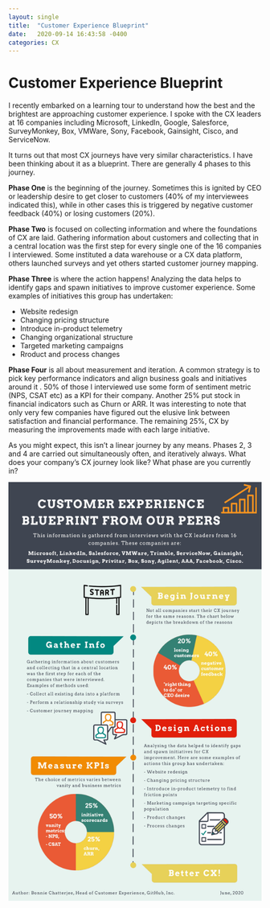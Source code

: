 ```yaml
---
layout: single
title:  "Customer Experience Blueprint"
date:   2020-09-14 16:43:58 -0400
categories: CX 
---
```


# Customer Experience Blueprint

I recently embarked on a learning tour to understand how the best and the brightest are approaching customer experience. I spoke with the CX leaders at 16 companies including Microsoft, LinkedIn, Google, Salesforce, SurveyMonkey, Box,  VMWare, Sony, Facebook, Gainsight, Cisco, and ServiceNow. 

It turns out that most CX journeys have very similar characteristics. I have been thinking about it as a blueprint. There are generally 4 phases to this journey.

**Phase One** is the beginning of the journey. Sometimes this is ignited by CEO or leadership desire to get closer to customers (40% of my interviewees indicated this), while in other cases this is triggered by negative customer feedback (40%) or losing customers (20%).

**Phase  Two** is focused on collecting information and where the foundations of CX are laid. Gathering information about customers and collecting that in a central location was the first step for every single one of the 16 companies I interviewed. Some instituted a data warehouse or a CX data platform, others launched surveys and yet others started customer journey mapping. 

**Phase Three** is where the action happens! Analyzing the data helps to identify gaps and spawn initiatives to improve customer experience. Some examples of initiatives this group has undertaken:
- Website redesign 
- Changing pricing structure
- Introduce in-product telemetry 
- Changing organizational structure 
- Targeted marketing campaigns
- Rroduct and process changes 

**Phase Four** is all about measurement and iteration. A common strategy is to pick key performance indicators and align business goals and initiatives around it . 50% of those I interviewed use some form of sentiment metric (NPS, CSAT etc) as a KPI for their company. Another 25% put stock in financial indicators such as Churn or ARR. It was interesting to note that only very few companies have figured out the elusive link between satisfaction and financial performance. The remaining 25%, CX by measuring the improvements made with each large initiative.

As you might expect, this isn’t a linear journey by any means. Phases 2, 3 and 4 are carried out simultaneously often, and iteratively always. What does your company’s CX journey look like? What phase are you currently in?

![blueprint image](/assets/images/blueprint.jpeg)


